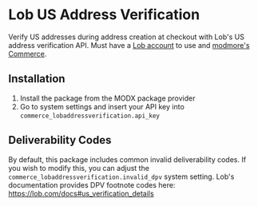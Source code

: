 # Lob US Address Verification

Verify US addresses during address creation at checkout with Lob's US address verification API. Must have a [Lob account](https://lob.com) to use and [modmore's Commerce](https://www.modmore.com/commerce).

## Installation

1. Install the package from the MODX package provider
2. Go to system settings and insert your API key into `commerce_lobaddressverification.api_key`

## Deliverability Codes

By default, this package includes common invalid deliverability codes. If you wish to modify this, you can adjust the `commerce_lobaddressverification.invalid_dpv` system setting. Lob's documentation provides DPV footnote codes here: https://lob.com/docs#us_verification_details